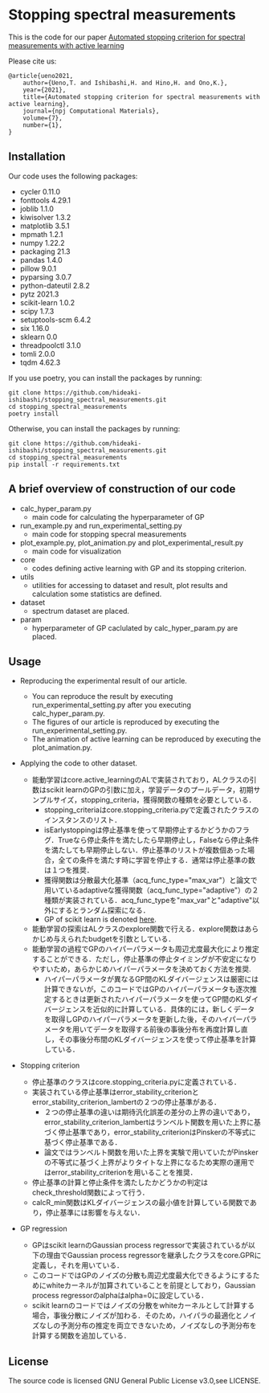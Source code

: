 # Stopping spectral measurements

This is the code for our paper [Automated stopping criterion for spectral measurements with active learning](https://www.nature.com/articles/s41524-021-00606-5)

Please cite us:
```
@article{ueno2021,
    author={Ueno,T. and Ishibashi,H. and Hino,H. and Ono,K.},
    year={2021},
    title={Automated stopping criterion for spectral measurements with active learning},
    journal={npj Computational Materials},
    volume={7},
    number={1},
}
```

## Installation
Our code uses the following packages:
- cycler          0.11.0
- fonttools       4.29.1
- joblib          1.1.0
- kiwisolver      1.3.2
- matplotlib      3.5.1
- mpmath          1.2.1
- numpy           1.22.2
- packaging       21.3
- pandas          1.4.0
- pillow          9.0.1
- pyparsing       3.0.7
- python-dateutil 2.8.2
- pytz            2021.3
- scikit-learn    1.0.2
- scipy           1.7.3
- setuptools-scm  6.4.2
- six             1.16.0
- sklearn         0.0
- threadpoolctl   3.1.0
- tomli           2.0.0
- tqdm            4.62.3


If you use poetry, you can install the packages by running:
```
git clone https://github.com/hideaki-ishibashi/stopping_spectral_measurements.git
cd stopping_spectral_measurements
poetry install
```
Otherwise, you can install the packages by running:
```
git clone https://github.com/hideaki-ishibashi/stopping_spectral_measurements.git
cd stopping_spectral_measurements
pip install -r requirements.txt
```


## A brief overview of construction of our code

- calc_hyper_param.py
    - main code for calculating the hyperparameter of GP
- run_example.py and run_experimental_setting.py
    - main code for stopping specral measurements
- plot_example.py, plot_animation.py and plot_experimental_result.py
    - main code for visualization
- core
    - codes defining active learning with GP and its stopping criterion.
- utils
    - utilities for accessing to dataset and result, plot results and calculation some statistics are defined.
- dataset
    - spectrum dataset are placed.
- param
    - hyperparameter of GP caclulated by calc_hyper_param.py are placed.

## Usage

- Reproducing the experimental result of our article.
    - You can reproduce the result by executing run_experimental_setting.py after you executing calc_hyper_param.py.
    - The figures of our article is reproduced by executing the run_experimental_setting.py.
    - The animation of active learning can be reproduced by executing the plot_animation.py.

- Applying the code to other dataset.
    - 能動学習はcore.active_learningのALで実装されており，ALクラスの引数はscikit learnのGPの引数に加え，学習データのプールデータ，初期サンプルサイズ，stopping_criteria，獲得関数の種類を必要としている．
        - stopping_criteriaはcore.stopping_criteria.pyで定義されたクラスのインスタンスのリスト．
        - isEarlystoppingは停止基準を使って早期停止するかどうかのフラグ．Trueなら停止条件を満たしたら早期停止し，Falseなら停止条件を満たしても早期停止しない．停止基準のリストが複数個あった場合，全ての条件を満たす時に学習を停止する．通常は停止基準の数は１つを推奨．
        - 獲得関数は分散最大化基準（acq_func_type="max_var"）と論文で用いているadaptiveな獲得関数（acq_func_type="adaptive"）の２種類が実装されている．acq_func_typeを"max_var"と"adaptive"以外にするとランダム探索になる．
        - GP of scikit learn is denoted [here](https://scikit-learn.org/stable/modules/generated/sklearn.gaussian_process.GaussianProcessRegressor.html).
    - 能動学習の探索はALクラスのexplore関数で行える．explore関数はあらかじめ与えられたbudgetを引数としている．
    - 能動学習の過程でGPのハイパーパラメータも周辺尤度最大化により推定することができる．ただし，停止基準の停止タイミングが不安定になりやすいため，あらかじめハイパーパラメータを決めておく方法を推奨. 
        - ハイパーパラメータが異なるGP間のKLダイバージェンスは厳密には計算できないが，このコードではGPのハイパーパラメータも逐次推定するときは更新されたハイパーパラメータを使ってGP間のKLダイバージェンスを近似的に計算している．具体的には，新しくデータを取得しGPのハイパーパラメータを更新した後，そのハイパーパラメータを用いてデータを取得する前後の事後分布を再度計算し直し，その事後分布間のKLダイバージェンスを使って停止基準を計算している．

- Stopping criterion
    - 停止基準のクラスはcore.stopping_criteria.pyに定義されている．
    - 実装されている停止基準はerror_stability_criterionとerror_stability_criterion_lambertの２つの停止基準がある．
        - ２つの停止基準の違いは期待汎化誤差の差分の上界の違いであり，error_stability_criterion_lambertはランベルト関数を用いた上界に基づく停止基準であり，error_stability_criterionはPinskerの不等式に基づく停止基準である． 
        - 論文ではランベルト関数を用いた上界を実験で用いていたがPinskerの不等式に基づく上界がよりタイトな上界になるため実際の運用ではerror_stability_criterionを用いることを推奨．
    - 停止基準の計算と停止条件を満たしたかどうかの判定はcheck_threshold関数によって行う．
    - calcR_min関数はKLダイバージェンスの最小値を計算している関数であり，停止基準には影響を与えない．


- GP regression
    - GPはscikit learnのGaussian process regressorで実装されているが以下の理由でGaussian process regressorを継承したクラスをcore.GPRに定義し，それを用いている．
    - このコードではGPのノイズの分散も周辺尤度最大化できるようにするためにwhiteカーネルが加算されていることを前提としており，Gaussian process regressorのalphaはalpha=0に設定している．
    - scikit learnのコードではノイズの分散をwhiteカーネルとして計算する場合，事後分散にノイズが加わる．そのため，ハイパラの最適化とノイズなしの予測分布の推定を両立できないため，ノイズなしの予測分布を計算する関数を追加している．

## License
The source code is licensed GNU General Public License v3.0,see LICENSE.